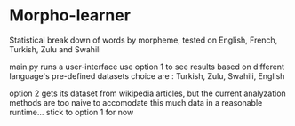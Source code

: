 Morpho-learner
==============

Statistical break down of words by morpheme, tested on English, French, Turkish, Zulu and Swahili

main.py runs a user-interface
use option 1 to see results based on different language's pre-defined datasets
choice are : Turkish, Zulu, Swahili, English

option 2 gets its dataset from wikipedia articles, but the current analyzation methods are
too naive to accomodate this much data in a reasonable runtime... stick to option 1 for now
